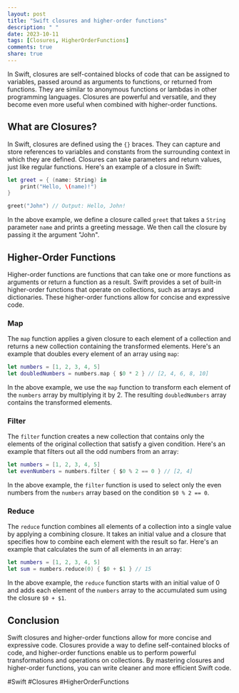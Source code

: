```yaml
---
layout: post
title: "Swift closures and higher-order functions"
description: " "
date: 2023-10-11
tags: [Closures, HigherOrderFunctions]
comments: true
share: true
---
```


In Swift, closures are self-contained blocks of code that can be assigned to variables, passed around as arguments to functions, or returned from functions. They are similar to anonymous functions or lambdas in other programming languages. Closures are powerful and versatile, and they become even more useful when combined with higher-order functions.

## What are Closures?

In Swift, closures are defined using the `{}` braces. They can capture and store references to variables and constants from the surrounding context in which they are defined. Closures can take parameters and return values, just like regular functions. Here's an example of a closure in Swift:

```swift
let greet = { (name: String) in
    print("Hello, \(name)!")
}

greet("John") // Output: Hello, John!
```

In the above example, we define a closure called `greet` that takes a `String` parameter `name` and prints a greeting message. We then call the closure by passing it the argument "John".

## Higher-Order Functions

Higher-order functions are functions that can take one or more functions as arguments or return a function as a result. Swift provides a set of built-in higher-order functions that operate on collections, such as arrays and dictionaries. These higher-order functions allow for concise and expressive code.

### Map

The `map` function applies a given closure to each element of a collection and returns a new collection containing the transformed elements. Here's an example that doubles every element of an array using `map`:

```swift
let numbers = [1, 2, 3, 4, 5]
let doubledNumbers = numbers.map { $0 * 2 } // [2, 4, 6, 8, 10]
```

In the above example, we use the `map` function to transform each element of the `numbers` array by multiplying it by 2. The resulting `doubledNumbers` array contains the transformed elements.

### Filter

The `filter` function creates a new collection that contains only the elements of the original collection that satisfy a given condition. Here's an example that filters out all the odd numbers from an array:

```swift
let numbers = [1, 2, 3, 4, 5]
let evenNumbers = numbers.filter { $0 % 2 == 0 } // [2, 4]
```

In the above example, the `filter` function is used to select only the even numbers from the `numbers` array based on the condition `$0 % 2 == 0`.

### Reduce

The `reduce` function combines all elements of a collection into a single value by applying a combining closure. It takes an initial value and a closure that specifies how to combine each element with the result so far. Here's an example that calculates the sum of all elements in an array:

```swift
let numbers = [1, 2, 3, 4, 5]
let sum = numbers.reduce(0) { $0 + $1 } // 15
```

In the above example, the `reduce` function starts with an initial value of 0 and adds each element of the `numbers` array to the accumulated sum using the closure `$0 + $1`.

## Conclusion

Swift closures and higher-order functions allow for more concise and expressive code. Closures provide a way to define self-contained blocks of code, and higher-order functions enable us to perform powerful transformations and operations on collections. By mastering closures and higher-order functions, you can write cleaner and more efficient Swift code.

\#Swift #Closures #HigherOrderFunctions
